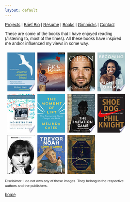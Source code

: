 ```yaml
---
layout: default
---
```

[Projects](./projects.html) | [Brief Bio](./bio.html) | [Resume](./resume.html) | [Books](./books.html) | [Gimmicks](https://www.behance.net/kvarada) | [Contact](./contacts.html)

<html>

<head>

<link rel="stylesheet" href="https://cdnjs.cloudflare.com/ajax/libs/font-awesome/4.7.0/css/font-awesome.min.css">

</head>

<style>
* {
  box-sizing: border-box;
}

body {
  margin: 0;
  font-family: Arial;
}

.header {
  text-align: center;
  padding: 32px;
}

.row {
  display: -ms-flexbox; /* IE10 */
  display: flex;
  -ms-flex-wrap: wrap; /* IE10 */
  flex-wrap: wrap;
  padding: 0 4px;
}

/* Create four equal columns that sits next to each other */
.column {
  -ms-flex: 25%; /* IE10 */
  flex: 25%;
  max-width: 25%;
  padding: 0 4px;
}

.column img {
  margin-top: 8px;
  vertical-align: middle;
  width: 100%;
}

/* Responsive layout - makes a two column-layout instead of four columns */
@media screen and (max-width: 800px) {
  .column {
    -ms-flex: 50%;
    flex: 50%;
    max-width: 50%;
  }
}

/* Responsive layout - makes the two columns stack on top of each other instead of next to each other */
@media screen and (max-width: 600px) {
  .column {
    -ms-flex: 100%;
    flex: 100%;
    max-width: 100%;
  }
}
</style>
<body>

<!-- Header -->
<p>These are some of the books that I have enjoyed reading (/listening to, most of the times). All these books have inspired me and/or influenced my views in some way. </p>

<!-- Photo Grid -->
<div class="row"> 
  <div class="column">
    <img src="/assets/img/jonathan_livingston_seagull_tile.jpeg" style="width:100px;height:128px;" title="Jonahan Livingston Seagull" alt="Jonathan Livingston Seagull">
    <img src="/assets/img/no_better_time_tile.jpeg" style="width:100px;height:128px;" title="No Better Time" alt="No Better Time">
    <img src="/assets/img/jobs_tile.jpeg" style="width:100px;height:128px;" title="Steve Jobs" alt="Steve Jobs">
   
  </div>
  <div class="column">
    <img src="/assets/img/kite_runner_tile.jpeg" style="width:100px;height:128px;" title="The Kite Runner" alt="The Kite Runner">
    <img src="/assets/img/moment_of_lift_tile.jpeg" style="width:100px;height:128px;" title="The Moment of Lift" alt="The Moment of Lift">
    <img src="/assets/img/born_a_crime_tile.jpeg" style="width:100px;height:128px;" title="Born A Crime" alt="Born A Crime">

  </div>  
  <div class="column">
    <img src="/assets/img/open_tile.jpeg" style="width:100px;height:128px;" title="Open" alt="Open">
    <img src="/assets/img/imitation_game_tile.jpeg" style="width:100px;height:128px;" title="The Imitation Game" alt="The Imitation Game">
    <img src="/assets/img/last_lecture_tile.jpeg" style="width:100px;height:128px;" title="The Last Lecture" alt="The Last Lecture">

  </div>
  <div class="column">
    <img src="/assets/img/becoming_tile.jpeg" style="width:100px;height:128px;" title="Becoming" alt="Becoming">
    <img src="/assets/img/shoe_dog_tile.jpeg" style="width:100px;height:128px;" title="Shoe Dog" alt="Shoe Dog">
    
  </div>
</div>

<p> <small> Disclaimer: I do not own any of these images. They belong to the respective authors and the publishers. </small> </p>
</body>

</html>

[home](./)
